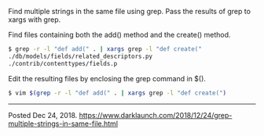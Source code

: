 Find multiple strings in the same file using grep. Pass the results of grep to xargs with grep.

Find files containing both the add() method and the create() method.

```bash
$ grep -r -l "def add(" . | xargs grep -l "def create("
./db/models/fields/related_descriptors.py
./contrib/contenttypes/fields.p
```

Edit the resulting files by enclosing the grep command in $().

```bash
$ vim $(grep -r -l "def add(" . | xargs grep -l "def create(")
```

---


Posted Dec 24, 2018.
https://www.darklaunch.com/2018/12/24/grep-multiple-strings-in-same-file.html